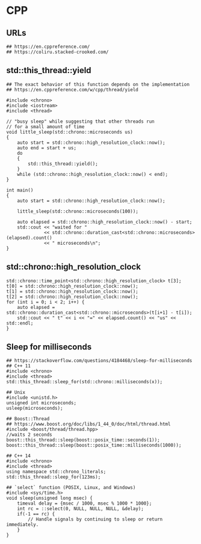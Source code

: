 CPP
===

## URLs

    ## https://en.cppreference.com/
    ## https://coliru.stacked-crooked.com/

## std::this_thread::yield

    ## The exact behavior of this function depends on the implementation
    ## https://en.cppreference.com/w/cpp/thread/yield

    #include <chrono>
    #include <iostream>
    #include <thread>

    // "busy sleep" while suggesting that other threads run
    // for a small amount of time
    void little_sleep(std::chrono::microseconds us)
    {
        auto start = std::chrono::high_resolution_clock::now();
        auto end = start + us;
        do
        {
            std::this_thread::yield();
        }
        while (std::chrono::high_resolution_clock::now() < end);
    }

    int main()
    {
        auto start = std::chrono::high_resolution_clock::now();

        little_sleep(std::chrono::microseconds(100));

        auto elapsed = std::chrono::high_resolution_clock::now() - start;
        std::cout << "waited for "
                  << std::chrono::duration_cast<std::chrono::microseconds>(elapsed).count()
                  << " microseconds\n";
    }

## std::chrono::high_resolution_clock

    std::chrono::time_point<std::chrono::high_resolution_clock> t[3];
    t[0] = std::chrono::high_resolution_clock::now();
    t[1] = std::chrono::high_resolution_clock::now();
    t[2] = std::chrono::high_resolution_clock::now();
    for (int i = 0; i < 2; i++) {
        auto elapsed = std::chrono::duration_cast<std::chrono::microseconds>(t[i+1] - t[i]);
        std::cout << " t" << i << "=" << elapsed.count() << "us" << std::endl;
    }

## Sleep for milliseconds

    ## https://stackoverflow.com/questions/4184468/sleep-for-milliseconds
    ## C++ 11
    #include <chrono>
    #include <thread>
    std::this_thread::sleep_for(std::chrono::milliseconds(x));

    ## Unix
    #include <unistd.h>
    unsigned int microseconds;
    usleep(microseconds);

    ## Boost::Thread
    ## https://www.boost.org/doc/libs/1_44_0/doc/html/thread.html
    #include <boost/thread/thread.hpp>
    //waits 2 seconds
    boost::this_thread::sleep(boost::posix_time::seconds(1));
    boost::this_thread::sleep(boost::posix_time::milliseconds(1000));

    ## C++ 14
    #include <chrono>
    #include <thread>
    using namespace std::chrono_literals;
    std::this_thread::sleep_for(123ms);

    ## `select` function (POSIX, Linux, and Windows)
    #include <sys/time.h>
    void sleep(unsigned long msec) {
        timeval delay = {msec / 1000, msec % 1000 * 1000};
        int rc = ::select(0, NULL, NULL, NULL, &delay);
        if(-1 == rc) {
            // Handle signals by continuing to sleep or return immediately.
        }
    }
